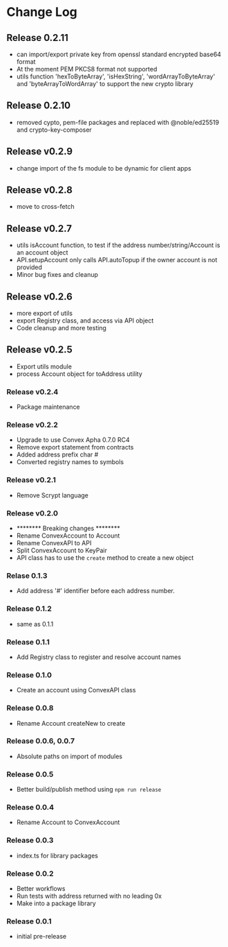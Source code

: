 # Change Log

## Release 0.2.11
+   can import/export private key from openssl standard encrypted base64 format
+   At the moment PEM PKCS8 format not supported
+   utils function 'hexToByteArray', 'isHexString', 'wordArrayToByteArray' and 'byteArrayToWordArray' to support the new crypto library

## Release 0.2.10
+   removed cypto, pem-file packages and replaced with @noble/ed25519 and crypto-key-composer

## Release v0.2.9
+   change import of the fs module to be dynamic for client apps

## Release v0.2.8
+   move to cross-fetch

## Release v0.2.7
+   utils isAccount function, to test if the address number/string/Account is an account object
+   API.setupAccount only calls API.autoTopup if the owner account is not provided
+   Minor bug fixes and cleanup

## Release v0.2.6
+   more export of utils
+   export Registry class, and access via API object
+   Code cleanup and more testing

## Release v0.2.5
+   Export utils module
+   process Account object for toAddress utility

### Release v0.2.4
+   Package maintenance

### Release v0.2.2
+   Upgrade to use Convex Apha 0.7.0 RC4
+   Remove export statement from contracts
+   Added address prefix char #
+   Converted registry names to symbols

### Release v0.2.1
+   Remove Scrypt language

### Release v0.2.0
+   ******** Breaking changes ********
+   Rename ConvexAccount to Account
+   Rename ConvexAPI to API
+   Split ConvexAccount to KeyPair
+   API class has to use the `create` method to create a new object

### Relase 0.1.3
+   Add address '#' identifier before each address number.

### Release 0.1.2
+   same as 0.1.1

### Release 0.1.1
+   Add Registry class to register and resolve account names

### Release 0.1.0
+   Create an account using ConvexAPI class

### Release 0.0.8
+   Rename Account createNew to create

### Release 0.0.6, 0.0.7
+   Absolute paths on import of modules

### Release 0.0.5
+   Better build/publish method using `npm run release`

### Release 0.0.4
+   Rename Account to ConvexAccount

### Release 0.0.3
+   index.ts for library packages

### Release 0.0.2
+   Better workflows
+   Run tests with address returned with no leading 0x
+   Make into a package library

### Release 0.0.1
+   initial pre-release

